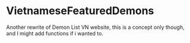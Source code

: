 # VietnameseFeaturedDemons
Another rewrite of Demon List VN website, this is a concept only though, and I might add functions if i wanted to.
